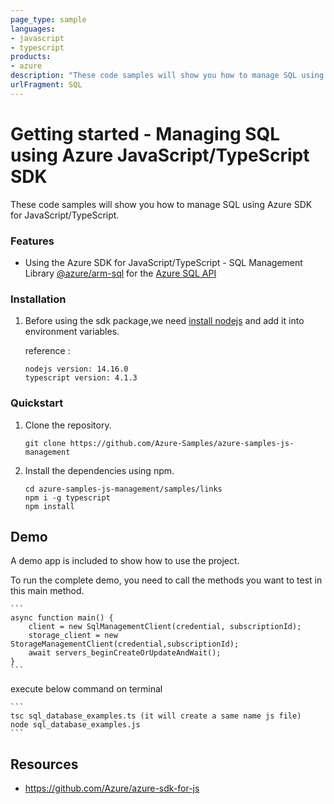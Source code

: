 ```yaml
---
page_type: sample
languages:
- javascript
- typescript
products:
- azure
description: "These code samples will show you how to manage SQL using Azure SDK for JavaScript/TypeScript."
urlFragment: SQL
---
```


# Getting started - Managing SQL using Azure JavaScript/TypeScript SDK

These code samples will show you how to manage SQL using Azure SDK for JavaScript/TypeScript.


### Features
* Using the Azure SDK for JavaScript/TypeScript - SQL Management Library [@azure/arm-sql](https://www.npmjs.com/package/@azure/arm-sql) for the [Azure SQL API](https://docs.microsoft.com/en-us/rest/api/sql/)


### Installation

1.  Before using the sdk package,we need [install nodejs](https://nodejs.org/en/download/) and add it into environment variables.

    reference :
    
    ```
    nodejs version: 14.16.0
    typescript version: 4.1.3
    ```

### Quickstart

1.  Clone the repository.

    ```
    git clone https://github.com/Azure-Samples/azure-samples-js-management
    ```

2.  Install the dependencies using npm.

    ```
    cd azure-samples-js-management/samples/links
    npm i -g typescript
    npm install
    ```

## Demo

A demo app is included to show how to use the project.

To run the complete demo, you need to call the methods you want to test in this main method.

    ```
    async function main() {
        client = new SqlManagementClient(credential, subscriptionId);
        storage_client = new StorageManagementClient(credential,subscriptionId);
        await servers_beginCreateOrUpdateAndWait();
    }
    ```

execute below command on terminal

    ```
    tsc sql_database_examples.ts (it will create a same name js file)
    node sql_database_examples.js
    ```

## Resources

- https://github.com/Azure/azure-sdk-for-js
